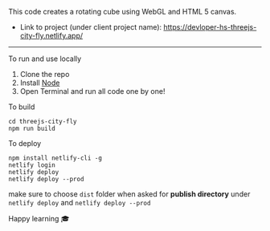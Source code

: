 This code creates a rotating cube using WebGL and HTML 5 canvas.

* Link to project (under client project name): https://devloper-hs-threejs-city-fly.netlify.app/
---

To run and use locally

1. Clone the repo
2. Install [Node](https://nodejs.org/en/download/package-manager/current)
3. Open Terminal and run all code one by one!

To build
```node
cd threejs-city-fly
npm run build
```

To deploy
```node
npm install netlify-cli -g
netlify login
netlify deploy
netlify deploy --prod
```

make sure to choose `dist` folder when asked for **publish directory** under `netlify deploy` and `netlify deploy --prod`

Happy learning 🎓

